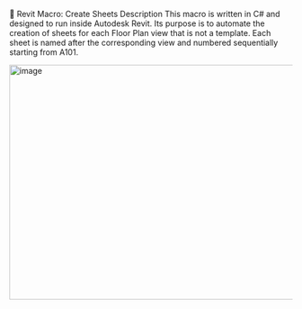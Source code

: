 📄 Revit Macro: Create Sheets
Description
This macro is written in C# and designed to run inside Autodesk Revit. Its purpose is to automate the creation of sheets for each Floor Plan view that is not a template. Each sheet is named after the corresponding view and numbered sequentially starting from A101.


<img width="626" height="417" alt="image" src="https://github.com/user-attachments/assets/e9126dd2-4276-405d-b3b6-c4bf4cded38c" />
